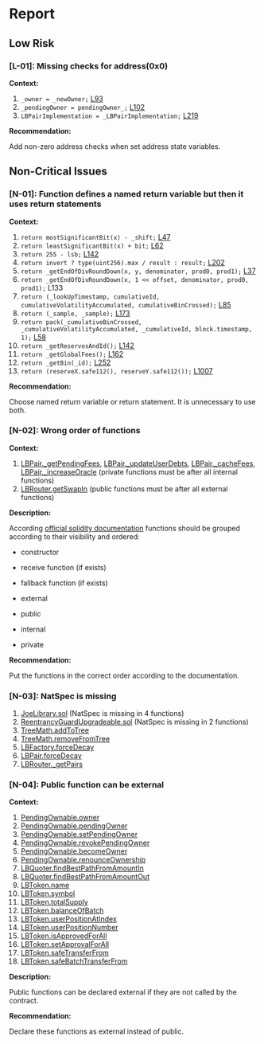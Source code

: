 # Report
## Low Risk ##

### [L-01]: Missing checks for address(0x0)
**Context:** 

1. ``` _owner = _newOwner; ``` [L93](https://github.com/code-423n4/2022-10-traderjoe/blob/main/src/libraries/PendingOwnable.sol#L93)
2. ``` _pendingOwner = pendingOwner_; ``` [L102](https://github.com/code-423n4/2022-10-traderjoe/blob/main/src/libraries/PendingOwnable.sol#L102)
3.  ``` LBPairImplementation = _LBPairImplementation; ``` [L219](https://github.com/code-423n4/2022-10-traderjoe/blob/main/src/LBFactory.sol#L223)

**Recommendation:**

Add non-zero address checks when set address state variables.

## Non-Critical Issues ##

### [N-01]: Function defines a named return variable but then it uses return statements  
**Context:** 

1. ``` return mostSignificantBit(x) - _shift; ``` [L47](https://github.com/code-423n4/2022-10-traderjoe/blob/main/src/libraries/BitMath.sol#L47)
2. ``` return leastSignificantBit(x) + bit; ``` [L62](https://github.com/code-423n4/2022-10-traderjoe/blob/main/src/libraries/BitMath.sol#L62)
3. ``` return 255 - lsb; ``` [L142](https://github.com/code-423n4/2022-10-traderjoe/blob/main/src/libraries/BitMath.sol#L142)
4. ``` return invert ? type(uint256).max / result : result; ``` [L202](https://github.com/code-423n4/2022-10-traderjoe/blob/main/src/libraries/Math128x128.sol#L202)
5. ``` return _getEndOfDivRoundDown(x, y, denominator, prod0, prod1); ``` [L37](https://github.com/code-423n4/2022-10-traderjoe/blob/main/src/libraries/Math512Bits.sol#L37)
6. ``` return _getEndOfDivRoundDown(x, 1 << offset, denominator, prod0, prod1); ``` L133
7. ``` return (_lookUpTimestamp, cumulativeId, cumulativeVolatilityAccumulated, cumulativeBinCrossed); ``` [L85](https://github.com/code-423n4/2022-10-traderjoe/blob/main/src/libraries/Oracle.sol#L85)
8. ``` return (_sample, _sample); ``` [L173](https://github.com/code-423n4/2022-10-traderjoe/blob/main/src/libraries/Oracle.sol#L173)
9. ``` return pack(_cumulativeBinCrossed, _cumulativeVolatilityAccumulated, _cumulativeId, block.timestamp, 1); ``` [L58](https://github.com/code-423n4/2022-10-traderjoe/blob/main/src/libraries/Samples.sol#L58)
10. ``` return _getReservesAndId(); ``` [L142](https://github.com/code-423n4/2022-10-traderjoe/blob/main/src/LBPair.sol#L142)
11. ``` return _getGlobalFees(); ``` [L162](https://github.com/code-423n4/2022-10-traderjoe/blob/main/src/LBPair.sol#L162)
12. ``` return _getBin(_id); ``` [L252](https://github.com/code-423n4/2022-10-traderjoe/blob/main/src/LBPair.sol#L252)
13. ``` return (reserveX.safe112(), reserveY.safe112()); ``` [L1007](https://github.com/code-423n4/2022-10-traderjoe/blob/main/src/LBPair.sol#L1007)

**Recommendation:**

Choose named return variable or return statement. It is unnecessary to use both.

### [N-02]: Wrong order of functions 
**Context:** 

1. [LBPair._getPendingFees](https://github.com/code-423n4/2022-10-traderjoe/blob/main/src/LBPair.sol#L844), [LBPair._updateUserDebts](https://github.com/code-423n4/2022-10-traderjoe/blob/main/src/LBPair.sol#L861), [LBPair._cacheFees](https://github.com/code-423n4/2022-10-traderjoe/blob/main/src/LBPair.sol#L880), [LBPair._increaseOracle](https://github.com/code-423n4/2022-10-traderjoe/blob/main/src/LBPair.sol#L921)  (private functions must be after all internal functions)
2. [LBRouter.getSwapIn](https://github.com/code-423n4/2022-10-traderjoe/blob/main/src/LBRouter.sol#L90) (public functions must be after all external functions)

**Description:**

According [official solidity documentation](https://docs.soliditylang.org/en/v0.8.6/style-guide.html#order-of-functions) functions should be grouped according to their visibility and ordered:

+ constructor

+ receive function (if exists)

+ fallback function (if exists)

+ external

+ public

+ internal

+ private

**Recommendation:**

Put the functions in the correct order according to the documentation.


### [N-03]: NatSpec is missing

1. [JoeLibrary.sol](https://github.com/code-423n4/2022-10-traderjoe/blob/main/src/libraries/JoeLibrary.sol) (NatSpec is missing in 4 functions)
2. [ReentrancyGuardUpgradeable.sol](https://github.com/code-423n4/2022-10-traderjoe/blob/main/src/libraries/ReentrancyGuardUpgradeable.sol) (NatSpec is missing in 2 functions)
3. [TreeMath.addToTree](https://github.com/code-423n4/2022-10-traderjoe/blob/main/src/libraries/TreeMath.sol#L70)
4. [TreeMath.removeFromTree](https://github.com/code-423n4/2022-10-traderjoe/blob/main/src/libraries/TreeMath.sol#L80)
5. [LBFactory.forceDecay](https://github.com/code-423n4/2022-10-traderjoe/blob/main/src/LBFactory.sol#L520)
6. [LBPair.forceDecay](https://github.com/code-423n4/2022-10-traderjoe/blob/main/src/LBPair.sol#L792)
7. [LBRouter._getPairs](https://github.com/code-423n4/2022-10-traderjoe/blob/main/src/LBRouter.sol#L941)


### [N-04]: Public function can be external 
**Context:** 

1. [PendingOwnable.owner](https://github.com/code-423n4/2022-10-traderjoe/blob/main/src/libraries/PendingOwnable.sol#L47)
2. [PendingOwnable.pendingOwner](https://github.com/code-423n4/2022-10-traderjoe/blob/main/src/libraries/PendingOwnable.sol#L53)
3. [PendingOwnable.setPendingOwner](https://github.com/code-423n4/2022-10-traderjoe/blob/main/src/libraries/PendingOwnable.sol#L59)
4. [PendingOwnable.revokePendingOwner](https://github.com/code-423n4/2022-10-traderjoe/blob/main/src/libraries/PendingOwnable.sol#L68)
5. [PendingOwnable.becomeOwner](https://github.com/code-423n4/2022-10-traderjoe/blob/main/src/libraries/PendingOwnable.sol#L75)
6. [PendingOwnable.renounceOwnership](https://github.com/code-423n4/2022-10-traderjoe/blob/main/src/libraries/PendingOwnable.sol#L84)
7. [LBQuoter.findBestPathFromAmountIn](https://github.com/code-423n4/2022-10-traderjoe/blob/main/src/LBQuoter.sol#L54)
8. [LBQuoter.findBestPathFromAmountOut](https://github.com/code-423n4/2022-10-traderjoe/blob/main/src/LBQuoter.sol#L134)
9. [LBToken.name](https://github.com/code-423n4/2022-10-traderjoe/blob/main/src/LBToken.sol#L49)
10. [LBToken.symbol](https://github.com/code-423n4/2022-10-traderjoe/blob/main/src/LBToken.sol#L55)
11. [LBToken.totalSupply](https://github.com/code-423n4/2022-10-traderjoe/blob/main/src/LBToken.sol#L63)
12. [LBToken.balanceOfBatch](https://github.com/code-423n4/2022-10-traderjoe/blob/main/src/LBToken.sol#L79)
13. [LBToken.userPositionAtIndex](https://github.com/code-423n4/2022-10-traderjoe/blob/main/src/LBToken.sol#L100)
14. [LBToken.userPositionNumber](https://github.com/code-423n4/2022-10-traderjoe/blob/main/src/LBToken.sol#L107)
15. [LBToken.isApprovedForAll](https://github.com/code-423n4/2022-10-traderjoe/blob/main/src/LBToken.sol#L115)
16. [LBToken.setApprovalForAll](https://github.com/code-423n4/2022-10-traderjoe/blob/main/src/LBToken.sol#L122)
17. [LBToken.safeTransferFrom](https://github.com/code-423n4/2022-10-traderjoe/blob/main/src/LBToken.sol#L131)
18. [LBToken.safeBatchTransferFrom](https://github.com/code-423n4/2022-10-traderjoe/blob/main/src/LBToken.sol#L149)

**Description:**

Public functions can be declared external if they are not called by the contract.

**Recommendation:**

Declare these functions as external instead of public.